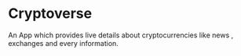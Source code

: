 # Cryptoverse
An App which provides live details about cryptocurrencies like news , exchanges and every information. 
